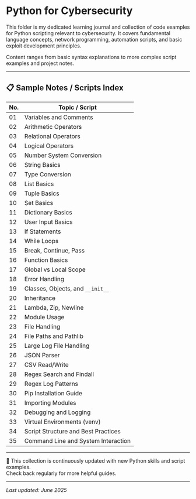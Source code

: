 # Python for Cybersecurity

This folder is my dedicated learning journal and collection of code examples for Python scripting relevant to cybersecurity. It covers fundamental language concepts, network programming, automation scripts, and basic exploit development principles.

Content ranges from basic syntax explanations to more complex script examples and project notes.

---

## 📋 Sample Notes / Scripts Index

| No. | Topic / Script                                             |
|-----|------------------------------------------------------------|
| 01  | Variables and Comments                                     |
| 02  | Arithmetic Operators                                       |
| 03  | Relational Operators                                       |
| 04  | Logical Operators                                          |
| 05  | Number System Conversion                                   |
| 06  | String Basics                                              |
| 07  | Type Conversion                                            |
| 08  | List Basics                                                |
| 09  | Tuple Basics                                               |
| 10  | Set Basics                                                 |
| 11  | Dictionary Basics                                          |
| 12  | User Input Basics                                          |
| 13  | If Statements                                              |
| 14  | While Loops                                                |
| 15  | Break, Continue, Pass                                      |
| 16  | Function Basics                                            |
| 17  | Global vs Local Scope                                      |
| 18  | Error Handling                                             |
| 19  | Classes, Objects, and `__init__`                           |
| 20  | Inheritance                                                |
| 21  | Lambda, Zip, Newline                                       |
| 22  | Module Usage                                               |
| 23  | File Handling                                              |
| 24  | File Paths and Pathlib                                     |
| 25  | Large Log File Handling                                    |
| 26  | JSON Parser                                                |
| 27  | CSV Read/Write                                             |
| 28  | Regex Search and Findall                                   |
| 29  | Regex Log Patterns                                         |
| 30  | Pip Installation Guide                                     |
| 31  | Importing Modules                                          |
| 32  | Debugging and Logging                                      |
| 33  | Virtual Environments (venv)                                |
| 34  | Script Structure and Best Practices                        |
| 35  | Command Line and System Interaction                        |

---

📝 This collection is continuously updated with new Python skills and script examples.   
Check back regularly for more helpful guides.

---

_Last updated: June 2025_